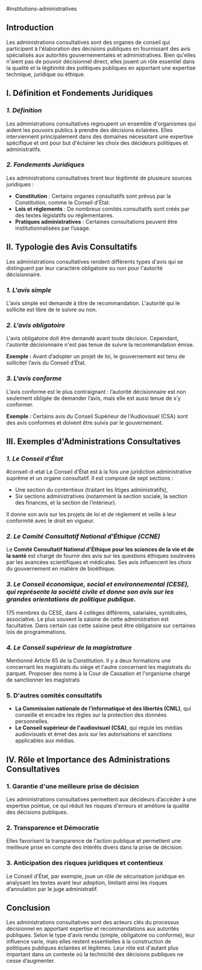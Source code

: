 #institutions-administratives 
## Introduction

Les administrations consultatives sont des organes de conseil qui participent à l'élaboration des décisions publiques en fournissant des avis spécialisés aux autorités gouvernementales et administratives. Bien qu'elles n'aient pas de pouvoir décisionnel direct, elles jouent un rôle essentiel dans la qualité et la légitimité des politiques publiques en apportant une expertise technique, juridique ou éthique.

## I. Définition et Fondements Juridiques

### ***1. Définition***

Les administrations consultatives regroupent un ensemble d'organismes qui aident les pouvoirs publics à prendre des décisions éclairées. Elles interviennent principalement dans des domaines nécessitant une expertise spécifique et ont pour but d'éclairer les choix des décideurs politiques et administratifs.

### ***2. Fondements Juridiques***

Les administrations consultatives tirent leur légitimité de plusieurs sources juridiques :

- **Constitution** : Certains organes consultatifs sont prévus par la Constitution, comme le Conseil d'État.
- **Lois et règlements** : De nombreux comités consultatifs sont créés par des textes législatifs ou réglementaires.
- **Pratiques administratives** : Certaines consultations peuvent être institutionnalisées par l’usage.

## II. Typologie des Avis Consultatifs

Les administrations consultatives rendent différents types d'avis qui se distinguent par leur caractère obligatoire ou non pour l'autorité décisionnaire.

### ***1. L'avis simple***

L'avis simple est demandé à titre de recommandation. L'autorité qui le sollicite est libre de le suivre ou non.

### ***2. L'avis obligatoire***

L'avis obligatoire doit être demandé avant toute décision. Cependant, l'autorité décisionnaire n'est pas tenue de suivre la recommandation émise.

**Exemple :** Avant d’adopter un projet de loi, le gouvernement est tenu de solliciter l’avis du Conseil d’État.

### ***3. L'avis conforme***

L'avis conforme est le plus contraignant : l’autorité décisionnaire est non seulement obligée de demander l’avis, mais elle est aussi tenue de s’y conformer.

**Exemple :** Certains avis du Conseil Supérieur de l'Audiovisuel (CSA) sont des avis conformes et doivent être suivis par le gouvernement.

## III. Exemples d'Administrations Consultatives

### ***1. Le Conseil d'État***
#conseil-d-etat 
Le Conseil d'État est à la fois une juridiction administrative suprême et un organe consultatif. Il est composé de sept sections :

- Une section du contentieux (traitant les litiges administratifs),
- Six sections administratives (notamment la section sociale, la section des finances, et la section de l’intérieur).

Il donne son avis sur les projets de loi et de règlement et veille à leur conformité avec le droit en vigueur.

### ***2. Le Comité Consultatif National d'Éthique (CCNE)***

Le **Comité Consultatif National d'Éthique pour les sciences de la vie et de la santé** est chargé de fournir des avis sur les questions éthiques soulevées par les avancées scientifiques et médicales. Ses avis influencent les choix du gouvernement en matière de bioéthique.

### ***3. Le Conseil économique, social et environnemental (CESE), qui représente la société civile et donne son avis sur les grandes orientations de politique publique.***

175 membres du CESE, dans 4 collèges différents, salariales, synidcales, associative. Le plus souvent la saisine de cette administration est facultative. Dans certain cas cette saisine peut être obligatoire sur certaines lois de programmations.

### ***4. Le Conseil supérieur de la magistrature***

Mentionné Article 65 de la Constitution.
Il y a deux formations une concernant les magistrats du siège et l'autre concernant les magistrats du parquet. Proposer des noms à la Cour de Cassation et l'organisme chargé de sanctionner les magistrats



### 5. D'autres comités consultatifs
- **La Commission nationale de l’informatique et des libertés (CNIL)**, qui conseille et encadre les règles sur la protection des données personnelles.
- **Le Conseil supérieur de l'audiovisuel (CSA)**, qui régule les médias audiovisuels et émet des avis sur les autorisations et sanctions applicables aux médias.

## IV. Rôle et Importance des Administrations Consultatives

### 1. Garantie d'une meilleure prise de décision

Les administrations consultatives permettent aux décideurs d’accéder à une expertise pointue, ce qui réduit les risques d'erreurs et améliore la qualité des décisions publiques.

### 2. Transparence et Démocratie

Elles favorisent la transparence de l'action publique et permettent une meilleure prise en compte des intérêts divers dans la prise de décision.

### 3. Anticipation des risques juridiques et contentieux

Le Conseil d’État, par exemple, joue un rôle de sécurisation juridique en analysant les textes avant leur adoption, limitant ainsi les risques d’annulation par le juge administratif.

## Conclusion

Les administrations consultatives sont des acteurs clés du processus décisionnel en apportant expertise et recommandations aux autorités publiques. Selon le type d'avis rendu (simple, obligatoire ou conforme), leur influence varie, mais elles restent essentielles à la construction de politiques publiques éclairées et légitimes. Leur rôle est d'autant plus important dans un contexte où la technicité des décisions publiques ne cesse d’augmenter.
